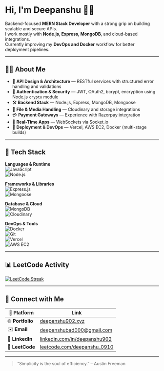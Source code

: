 # Hi, I'm Deepanshu 👨‍💻

Backend-focused **MERN Stack Developer** with a strong grip on building scalable and secure APIs.  
I work mostly with **Node.js, Express, MongoDB**, and cloud-based integrations.  
Currently improving my **DevOps and Docker** workflow for better deployment pipelines.

---

## 🧑‍💻 About Me

- 🧩 **API Design & Architecture** — RESTful services with structured error handling and validations  
- 🔐 **Authentication & Security** — JWT, OAuth2, bcrypt, encryption using Node.js `crypto` module  
- 🛠 **Backend Stack** — Node.js, Express, MongoDB, Mongoose  
- 📂 **File & Media Handling** — Cloudinary and storage integrations  
- 💳 **Payment Gateways** — Experience with Razorpay integration  
- 🧪 **Real-Time Apps** — WebSockets via Socket.io  
- 🚢 **Deployment & DevOps** — Vercel, AWS EC2, Docker (multi-stage builds)

---

## 🧰 Tech Stack

**Languages & Runtime**  
![JavaScript](https://img.shields.io/badge/-JavaScript-F7DF1E?style=flat&logo=javascript&logoColor=black)  
![Node.js](https://img.shields.io/badge/-Node.js-339933?style=flat&logo=node.js&logoColor=white)

**Frameworks & Libraries**  
![Express.js](https://img.shields.io/badge/-Express.js-000000?style=flat&logo=express&logoColor=white)  
![Mongoose](https://img.shields.io/badge/-Mongoose-800000?style=flat&logo=mongoose&logoColor=white)

**Database & Cloud**  
![MongoDB](https://img.shields.io/badge/-MongoDB-47A248?style=flat&logo=mongodb&logoColor=white)  
![Cloudinary](https://img.shields.io/badge/-Cloudinary-3448C5?style=flat&logo=cloudinary&logoColor=white)

**DevOps & Tools**  
![Docker](https://img.shields.io/badge/-Docker-2496ED?style=flat&logo=docker&logoColor=white)  
![Git](https://img.shields.io/badge/-Git-F05032?style=flat&logo=git&logoColor=white)  
![Vercel](https://img.shields.io/badge/-Vercel-000000?style=flat&logo=vercel&logoColor=white)  
![AWS EC2](https://img.shields.io/badge/-AWS%20EC2-FF9900?style=flat&logo=amazon-aws&logoColor=white)

---

## 📊 LeetCode Activity

[![LeetCode Streak](https://leetgraph.app/api?username=deepanshu_0910&theme=light)](https://leetcode.com/deepanshu_0910)

---

## 🔗 Connect with Me

| 🔗 Platform | Link |
|------------|------|
| 🌐 **Portfolio** | [deepanshu902.xyz](https://deepanshu902.xyz) |
| ✉️ **Email** | [deepanshubad000@gmail.com](mailto:deepanshubad000@gmail.com) |
| 💼 **LinkedIn** | [linkedin.com/in/deepanshu902](https://www.linkedin.com/in/deepanshu902) |
| 🧠 **LeetCode** | [leetcode.com/deepanshu_0910](https://leetcode.com/deepanshu_0910) |

---

> “Simplicity is the soul of efficiency.” – Austin Freeman
